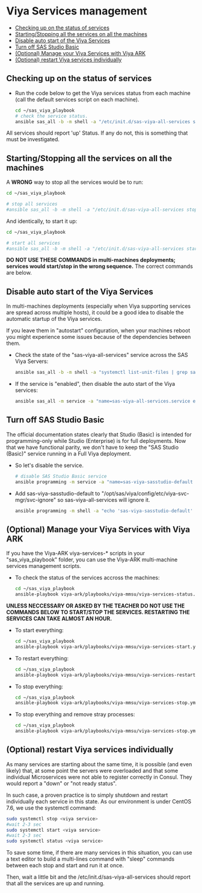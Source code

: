 # Viya Services management

* [Checking up on the status of services](#checking-up-on-the-status-of-services)
* [Starting/Stopping all the services on all the machines](#startingstopping-all-the-services-on-all-the-machines)
* [Disable auto start of the Viya Services](#disable-auto-start-of-the-viya-services)
* [Turn off SAS Studio Basic](#turn-off-sas-studio-basic)
* [(Optional) Manage your Viya Services with Viya ARK](#optional-manage-your-viya-services-with-viya-ark)
* [(Optional) restart Viya services individually](#optional-restart-viya-services-individually)

## Checking up on the status of services

* Run the code below to get the Viya services status from each machine (call the default services script on each machine).

    ```bash
    cd ~/sas_viya_playbook
    # check the service status.
    ansible sas_all -b -m shell -a "/etc/init.d/sas-viya-all-services status"
    ```

All services should report 'up' Status. If any do not, this is something that must be investigated.

## Starting/Stopping all the services on all the machines

A **WRONG** way to stop all the services would be to run:

```sh
cd ~/sas_viya_playbook

# stop all services
#ansible sas_all -b -m shell -a "/etc/init.d/sas-viya-all-services stop"
```

And identically, to start it up:

```sh
cd ~/sas_viya_playbook

# start all services
#ansible sas_all -b -m shell -a "/etc/init.d/sas-viya-all-services start"
```

**DO NOT USE THESE COMMANDS in multi-machines deployments; services would start/stop in the wrong sequence.**
The correct commands are below.

## Disable auto start of the Viya Services

In multi-machines deployments (especially when Viya supporting services are spread across multiple hosts), it could be a good idea to disable the automatic startup of the Viya services.

If you leave them in "autostart" configuration, when your machines reboot you might experience some issues because of the dependencies between them.

* Check the state of the "sas-viya-all-services" service across the SAS Viya Servers:

    ```sh
    ansible sas_all -b -m shell -a "systemctl list-unit-files | grep sas-viya-all-services"
    ```

* If the service is "enabled", then disable the auto start of the Viya services:

    ```bash
    ansible sas_all -m service -a "name=sas-viya-all-services.service enabled=no" -b
    ```

## Turn off SAS Studio Basic

The official documentation states clearly that Studio (Basic) is intended for programming-only while Studio (Enterprise) is for full deployments.
Now that we have functional parity, we don't have to keep the "SAS Studio (Basic)" service running in a Full Viya deployment.

* So let's disable the service.

    ```bash
    # disable SAS Studio Basic service
    ansible programming -m service -a "name=sas-viya-sasstudio-default state=stopped enabled=no" -b
    ```

* Add sas-viya-sasstudio-default to "/opt/sas/viya/config/etc/viya-svc-mgr/svc-ignore" so sas-viya-all-services will ignore it.

    ```bash
    ansible programming -m shell -a "echo 'sas-viya-sasstudio-default' >> /opt/sas/viya/config/etc/viya-svc-mgr/svc-ignore" -b
    ```

## (Optional) Manage your Viya Services with Viya ARK

If you have the Viya-ARK viya-services-* scripts in your "sas_viya_playbook" folder, you can use the Viya-ARK multi-machine services management scripts.

* To check the status of the services accross the machines:

    ```bash
    cd ~/sas_viya_playbook
    ansible-playbook viya-ark/playbooks/viya-mmsu/viya-services-status.yml
    ```

**UNLESS NECCESSARY OR ASKED BY THE TEACHER DO NOT USE THE COMMANDS BELOW TO START/STOP THE SERVICES. RESTARTING THE SERVICES CAN TAKE ALMOST AN HOUR.**

* To start everything:

    ```sh
    cd ~/sas_viya_playbook
    ansible-playbook viya-ark/playbooks/viya-mmsu/viya-services-start.yml
    ```

* To restart everything:

    ```sh
    cd ~/sas_viya_playbook
    ansible-playbook viya-ark/playbooks/viya-mmsu/viya-services-restart.yml
    ```

* To stop everything:

    ```sh
    cd ~/sas_viya_playbook
    ansible-playbook viya-ark/playbooks/viya-mmsu/viya-services-stop.yml
    ```

* To stop everything and remove stray processes:

    ```sh
    cd ~/sas_viya_playbook
    ansible-playbook viya-ark/playbooks/viya-mmsu/viya-services-stop.yml -e "enable_stray_cleanup=true"
    ```

## (Optional) restart Viya services individually

As many services are starting about the same time, it is possible (and even likely) that, at some point the servers were overloaded and that some individual Microservices were not able to register correctly in Consul. They would report a "down" or "not ready status".

In such case, a proven practice is to simply shutdown and restart individually each service in this state.
As our environment is under CentOS 7.6, we use the systemctl command:

```sh
sudo systemctl stop <viya service>
#wait 2-3 sec
sudo systemctl start <viya service>
#wait 2-3 sec
sudo systemctl status <viya service>
```

To save some time, if there are many services in this situation, you can use a text editor to build a multi-lines command with "sleep" commands between each stop and start and run it at once.

Then, wait a little bit and the /etc/init.d/sas-viya-all-services should report that all the services are up and running.
